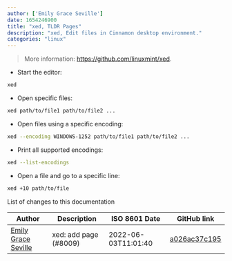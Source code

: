 ```yaml
---
author: ['Emily Grace Seville']
date: 1654246900
title: "xed, TLDR Pages"
description: "xed, Edit files in Cinnamon desktop environment."
categories: "linux"
---
```

> More information: <https://github.com/linuxmint/xed>.

- Start the editor:

```bash
xed
```

- Open specific files:

```bash
xed path/to/file1 path/to/file2 ...
```

- Open files using a specific encoding:

```bash
xed --encoding WINDOWS-1252 path/to/file1 path/to/file2 ...
```

- Print all supported encodings:

```bash
xed --list-encodings
```

- Open a file and go to a specific line:

```bash
xed +10 path/to/file
```
List of changes to this documentation


Author | Description | ISO 8601 Date | GitHub link
------|-----|-----|-----
[Emily Grace Seville](mailto:emilyseville7cf@gmail.com) | xed: add page (#8009) | 2022-06-03T11:01:40 | [a026ac37c195](https://github.com/tldr-pages/tldr/commit/a026ac37c195524e39df01b365c9aeba68b5358d)

